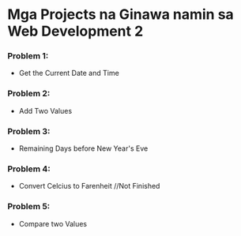 # Mga Projects na Ginawa namin sa Web Development 2

### Problem 1:
 - Get the Current Date and Time
 
### Problem 2:
  - Add Two Values
### Problem 3:
  - Remaining Days before New Year's Eve
 
### Problem 4: 
  - Convert Celcius to Farenheit //Not Finished

### Problem 5:
  - Compare two Values

